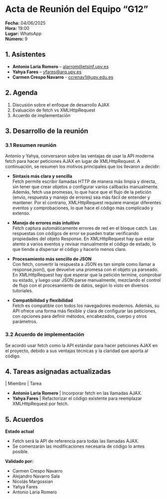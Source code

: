 # Acta de Reunión del Equipo “G12”

**Fecha:** 04/06/2025  
**Hora:** 19:00  
**Lugar:** WhatsApp  
**Número:** 9  

## 1. Asistentes
- **Antonio Laria Romero** – alarrom@etsinf.upv.es  
- **Yahya Fares** – yfares@arq.upv.es  
- **Carmen Crespo Navarro** - ccrenav1@upv.edu.es

## 2. Agenda
1. Discusión sobre el enfoque de desarrollo AJAX  
2. Evaluación de fetch vs XMLHttpRequest  
3. Acuerdo de implementación  

## 3. Desarrollo de la reunión

### 3.1 Resumen reunión  
Antonio y Yahya, conversaron sobre las ventajas de usar la API moderna fetch para hacer peticiones AJAX en lugar de XMLHttpRequest. A continuación, se resumen los motivos principales que los llevaron a decidir:

- **Sintaxis más clara y sencilla**  
Fetch permite escribir llamadas HTTP de manera más limpia y directa, sin tener que crear objetos o configurar varios callbacks manualmente. Además, fetch usa promesas, lo que hace que el flujo de la petición (envío, respuesta y manejo de errores) sea más fácil de entender y mantener.
Por el contrario, XMLHttpRequest requiere manejar diferentes eventos y comprobaciones, lo que hace el código más complicado y extenso.

- **Manejo de errores más intuitivo**  
Fetch captura automáticamente errores de red en el bloque catch. Las respuestas con códigos de error se pueden tratar verificando propiedades del objeto Response. En XMLHttpRequest hay que estar atento a varios eventos y revisar manualmente el código de estado, lo que tiende a dispersar el código y hacerlo menos claro.

- **Procesamiento más sencillo de JSON**  
Con fetch, convertir la respuesta a JSON es tan simple como llamar a response.json(), que devuelve una promesa con el objeto ya parseado. En XMLHttpRequest hay que esperar que la petición termine, comprobar su estado, y luego usar JSON.parse manualmente, mezclando el control de flujo con el procesamiento de datos, según lo visto en diversos tutoriales.

- **Compatibilidad y flexibilidad**  
Fetch es compatible con todos los navegadores modernos. Además, su API ofrece una forma más flexible y clara de configurar las peticiones, con opciones para definir métodos, encabezados, cuerpo y otros parámetros.

### 3.2 Acuerdo de implementación  
Se acordó usar fetch como la API estándar para hacer peticiones AJAX en el proyecto, debido a sus ventajas técnicas y la claridad que aporta al código.

## 4. Tareas asignadas actualizadas
| Miembro                | Tarea 
- **Antonio Laria Romero** | Incorporar fetch en las llamadas AJAX.
- **Yahya Fares**          | Refactorizar el código existente para reemplazar XMLHttpRequest por fetch.  

## 5. Acuerdos  

**Estado actual**  
- Fetch será la API de referencia para todas las llamadas AJAX.  
- Se comenzarán las modificaciones necesaria de código lo antes posible.

**Validado por:**  
- Carmen Crespo Navarro  
- Alejandro Navarro Sala  
- Nicolás Margossian  
- Yahya Fares  
- Antonio Laria Romero  

